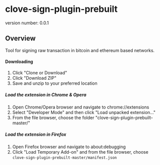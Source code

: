 # clove-sign-plugin-prebuilt

version number: 0.0.1

## Overview
Tool for signing raw transaction in bitcoin and ethereum based networks.

#### Downloading
1. Click "Clone or Download"
2. Click "Download ZIP"
3. Save and unzip to your preferred location

##### Load the extension in Chrome & Opera
1. Open Chrome/Opera browser and navigate to chrome://extensions
2. Select "Developer Mode" and then click "Load unpacked extension..."
3. From the file browser, choose the folder "clove-sign-plugin-prebuilt-master/"

##### Load the extension in Firefox
1. Open Firefox browser and navigate to about:debugging
2. Click "Load Temporary Add-on" and from the file browser, choose `clove-sign-plugin-prebuilt-master/manifest.json`
